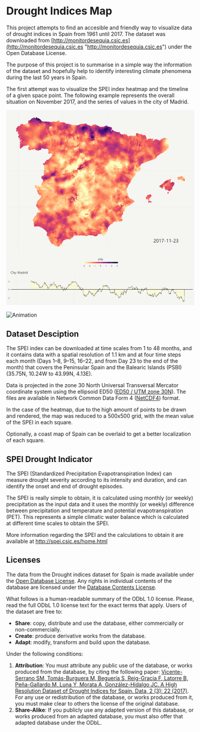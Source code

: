 # Drought Indices Map

This project attempts to find an accesible and friendly way to visualize data of drought indices in Spain from 1961 until 2017. The dataset was downloaded from [http://monitordesequia.csic.es](http://monitordesequia.csic.es "http://monitordesequia.csic.es") under the Open Database License. 

The purpose of this project is to summarise in a simple way the information of the dataset and hopefully help to identify interesting climate phenomena during the last 50 years in Spain.

The first attempt was to visualize the SPEI index heatmap and the timeline of a given space point. The following example represents the overall situation on November 2017, and the series of values in the city of Madrid.

![First Attempt](images/spei_Madrid_2732.png)

![Animation](videos/spei_Madrid_1.gif)

## Dataset Desciption

The SPEI index can be downloaded at time scales from 1 to 48 months, and it contains data with a spatial resolution of 1.1 km and at four time steps each month (Days 1–8, 9–15, 16–22, and from Day 23 to the end of the month) that covers the Peninsular Spain and the Balearic Islands (PSBI) (35.75N, 10.24W to 43.99N, 4.13E).

Data is projected in the zone 30 North Universal Transversal Mercator coordinate system using the ellipsoid ED50 ([ED50 / UTM zone 30N](http://spatialreference.org/ref/epsg/ed50-utm-zone-30n/ "ED50 / UTM zone 30N")).  The files are available in Network Common Data Form 4 ([NetCDF4](https://www.unidata.ucar.edu/software/netcdf/docs/netcdf_introduction.html "NetCDF4")) format.

In the case of the heatmap, due to the high amount of points to be drawn and rendered, the map was reduced to a 500x500 grid, with the mean value of the SPEI in each square.

Optionally, a coast map of Spain can be overlaid to get a better localization of each square.

## SPEI Drought Indicator

The SPEI  (Standardized Precipitation Evapotranspiration Index) can measure drought severity according to its intensity and duration, and can identify the onset and end of drought episodes.

The SPEI is really simple to obtain, it is calculated using monthly (or weekly) precipitation as the input data and it uses the monthly (or weekly) difference between precipitation and temperature and potential evapotranspiration (PET). This represents a simple climatic water balance which is calculated at different time scales to obtain the SPEI. 

More information regarding the SPEI and the calculations to obtain it are available at http://spei.csic.es/home.html

## Licenses

The data from the Drought indices dataset for Spain is made available under the [Open Database License](http://opendatacommons.org/licenses/odbl/1.0/ "Open Database License"). Any rights in individual contents of the database are licensed under the [Database Contents License](http://opendatacommons.org/licenses/dbcl/1.0/ "Database Contents License").

What follows is a human-readable summary of the ODbL 1.0 license. Please, read the full ODbL 1.0 license text for the exact terms that apply.
Users of the dataset are free to:

- **Share**: copy, distribute and use the database, either commercially or non-commercially.
- **Create**: produce derivative works from the database.
- **Adapt**: modify, transform and build upon the database.

Under the following conditions:

1. **Attribution**: You must attribute any public use of the database, or works produced from the database, by citing the following paper: [Vicente-Serrano SM, Tomás-Burguera M, Beguería S, Reig-Gracia F, Latorre B, Peña-Gallardo M, Luna Y, Morata A, González-Hidalgo JC. A High Resolution Dataset of Drought Indices for Spain. Data, 2 (3): 22 (2017)](http://www.mdpi.com/2306-5729/2/3/22 "Vicente-Serrano SM, Tomás-Burguera M, Beguería S, Reig-Gracia F, Latorre B, Peña-Gallardo M, Luna Y, Morata A, González-Hidalgo JC. A High Resolution Dataset of Drought Indices for Spain. Data, 2 (3): 22 (2017)"). For any use or redistribution of the database, or works produced from it, you must make clear to others the license of the original database.
2. **Share-Alike**: If you publicly use any adapted version of this database, or works produced from an adapted database, you must also offer that adapted database under the ODbL.



